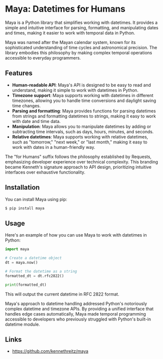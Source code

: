 # Maya: Datetimes for Humans

Maya is a Python library that simplifies working with datetimes. It provides a simple and intuitive interface for parsing, formatting, and manipulating dates and times, making it easier to work with temporal data in Python.

<span class="sidenote">Maya was named after the Mayan calendar system, known for its sophisticated understanding of time cycles and astronomical precision. The library embodies this philosophy by making complex temporal operations accessible to everyday programmers.</span>

## Features

- **Human-readable API**: Maya's API is designed to be easy to read and understand, making it simple to work with datetimes in Python.
- **Timezone support**: Maya supports working with datetimes in different timezones, allowing you to handle time conversions and daylight saving time changes.
- **Parsing and formatting**: Maya provides functions for parsing datetimes from strings and formatting datetimes to strings, making it easy to work with date and time data.
- **Manipulation**: Maya allows you to manipulate datetimes by adding or subtracting time intervals, such as days, hours, minutes, and seconds.
- **Relative datetimes**: Maya supports working with relative datetimes, such as "tomorrow," "next week," or "last month," making it easy to work with dates in a human-friendly way.

<span class="sidenote">The "for Humans" suffix follows the philosophy established by Requests, emphasizing developer experience over technical complexity. This branding became Kenneth's signature approach to API design, prioritizing intuitive interfaces over exhaustive functionality.</span>

## Installation

You can install Maya using pip:

```bash
$ pip install maya
```

## Usage

Here's an example of how you can use Maya to work with datetimes in Python:

```python
import maya

# Create a datetime object
dt = maya.now()

# Format the datetime as a string
formatted_dt = dt.rfc2822()

print(formatted_dt)
```

This will output the current datetime in RFC 2822 format.

<span class="sidenote">Maya's approach to datetime handling addressed Python's notoriously complex datetime and timezone APIs. By providing a unified interface that handles edge cases automatically, Maya made temporal programming accessible to developers who previously struggled with Python's built-in datetime module.</span>

## Links

- https://github.com/kennethreitz/maya
